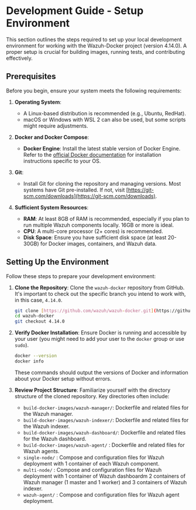 # Development Guide - Setup Environment

This section outlines the steps required to set up your local development environment for working with the Wazuh-Docker project (version 4.14.0). A proper setup is crucial for building images, running tests, and contributing effectively.

## Prerequisites

Before you begin, ensure your system meets the following requirements:

1.  **Operating System**:
    * A Linux-based distribution is recommended (e.g., Ubuntu, RedHat).
    * macOS or Windows with WSL 2 can also be used, but some scripts might require adjustments.

2.  **Docker and Docker Compose**:
    * **Docker Engine**: Install the latest stable version of Docker Engine. Refer to the [official Docker documentation](https://docs.docker.com/engine/install/) for installation instructions specific to your OS.

3.  **Git**:
    * Install Git for cloning the repository and managing versions. Most systems have Git pre-installed. If not, visit [https://git-scm.com/downloads](https://git-scm.com/downloads).

5.  **Sufficient System Resources**:
    * **RAM**: At least 8GB of RAM is recommended, especially if you plan to run multiple Wazuh components locally. 16GB or more is ideal.
    * **CPU**: A multi-core processor (2+ cores) is recommended.
    * **Disk Space**: Ensure you have sufficient disk space (at least 20-30GB) for Docker images, containers, and Wazuh data.

## Setting Up the Environment

Follow these steps to prepare your development environment:

1.  **Clone the Repository**:
    Clone the `wazuh-docker` repository from GitHub. It's important to check out the specific branch you intend to work with, in this case, `4.14.0`.

    ```bash
    git clone [https://github.com/wazuh/wazuh-docker.git](https://github.com/wazuh/wazuh-docker.git)
    cd wazuh-docker
    git checkout 4.14.0
    ```

2.  **Verify Docker Installation**:
    Ensure Docker is running and accessible by your user (you might need to add your user to the `docker` group or use `sudo`).

    ```bash
    docker --version
    docker info
    ```
    These commands should output the versions of Docker and information about your Docker setup without errors.

3.  **Review Project Structure**:
    Familiarize yourself with the directory structure of the cloned repository. Key directories often include:
    * `build-docker-images/wazuh-manager/`: Dockerfile and related files for the Wazuh manager.
    * `build-docker-images/wazuh-indexer/`: Dockerfile and related files for the Wazuh indexer.
    * `build-docker-images/wazuh-dashboard/`: Dockerfile and related files for the Wazuh dashboard.
    * `build-docker-images/wazuh-agent/` : Dockerfile and related files for Wazuh agents.
    * `single-node/` : Compose and configuration files for Wazuh deployment with 1 container of each Wazuh component.
    * `multi-node/` : Compose and configuration files for Wazuh deployment with 1 container of Wazuh dashboardm 2 containers of Wazuh manager (1 master and 1 worker) and 3 containers of Wazuh indexer.
    * `wazuh-agent/` : Compose and configuration files for Wazuh agent deployment.


